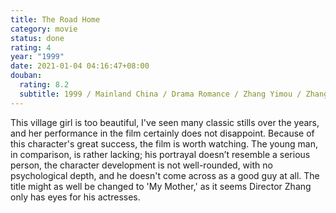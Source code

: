 ```yaml
---
title: The Road Home
category: movie
status: done
rating: 4
year: "1999"
date: 2021-01-04 04:16:47+08:00
douban:
  rating: 8.2
  subtitle: 1999 / Mainland China / Drama Romance / Zhang Yimou / Zhang Ziyi Zheng Hao
---
```


This village girl is too beautiful, I've seen many classic stills over the years, and her performance in the film certainly does not disappoint. Because of this character's great success, the film is worth watching. The young man, in comparison, is rather lacking; his portrayal doesn’t resemble a serious person, the character development is not well-rounded, with no psychological depth, and he doesn't come across as a good guy at all. The title might as well be changed to 'My Mother,' as it seems Director Zhang only has eyes for his actresses.
